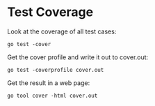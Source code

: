 # Test Coverage

Look at the coverage of all test cases:
```
go test -cover
```

Get the cover profile and write it out to cover.out:
```
go test -coverprofile cover.out
```

Get the result in a web page:
```
go tool cover -html cover.out
```
